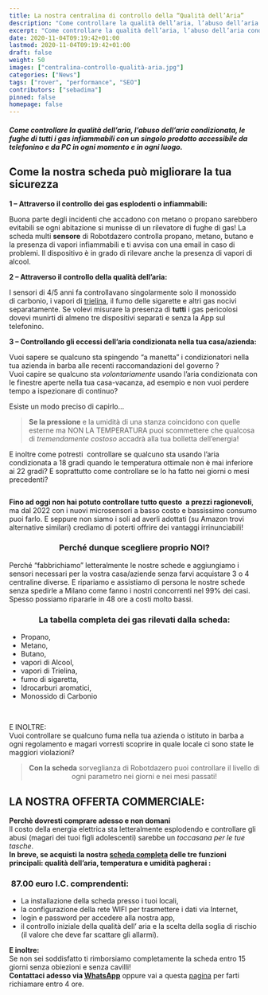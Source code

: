 ```yaml
---
title: La nostra centralina di controllo della “Qualità dell’Aria”
description: "Come controllare la qualità dell’aria, l’abuso dell’aria condizionata, le fughe di tutti i gas infiammabili con un singolo prodotto accessibile da telefonino e da PC in ogni momento e in ogni luogo."
excerpt: "Come controllare la qualità dell’aria, l’abuso dell’aria condizionata, le fughe di tutti i gas infiammabili con un singolo prodotto accessibile da telefonino e da PC in ogni momento e in ogni luogo."
date: 2020-11-04T09:19:42+01:00
lastmod: 2020-11-04T09:19:42+01:00
draft: false
weight: 50
images: ["centralina-controllo-qualità-aria.jpg"]
categories: ["News"]
tags: ["rover", "performance", "SEO"]
contributors: ["sebadima"]
pinned: false
homepage: false
---
```


##### Come controllare la qualità dell&#8217;aria, l&#8217;abuso dell&#8217;aria condizionata, le fughe di tutti i gas infiammabili con un singolo prodotto accessibile da telefonino e da PC in ogni momento e in ogni luogo.

## Come la nostra scheda può migliorare la tua sicurezza

**1 – Attraverso il controllo dei gas esplodenti o infiammabili:**

Buona parte degli incidenti che accadono con metano o propano sarebbero evitabili se ogni abitazione si munisse di un rilevatore di fughe di gas! La scheda multi **sensore** di Robotdazero controlla propano, metano, butano e la presenza di vapori infiammabili e ti avvisa con una email in caso di problemi. Il dispositivo è in grado di rilevare anche la presenza di vapori di alcool.

**2 &#8211; Attraverso il controllo della qualità dell&#8217;aria:**

I sensori di 4/5 anni fa controllavano singolarmente solo il monossido  
di carbonio, i vapori di [trielina][1], il fumo delle sigarette e altri gas nocivi separatamente. Se volevi misurare la presenza di **tutti** i gas pericolosi dovevi munirti di almeno tre dispositivi separati e senza la App sul telefonino.

**3 &#8211; Controllando gli eccessi dell&#8217;aria condizionata nella tua casa/azienda:**

Vuoi sapere se qualcuno sta spingendo &#8220;a manetta&#8221; i condizionatori nella tua azienda in barba alle recenti raccomandazioni del governo ?  
Vuoi capire se qualcuno sta _volontariamente_ usando l&#8217;aria condizionata con le finestre aperte nella tua casa-vacanza, ad esempio e non vuoi perdere tempo a ispezionare di continuo?

Esiste un modo preciso di capirlo&#8230;

> **Se la pressione** e la umidità di una stanza coincidono con quelle esterne ma NON LA TEMPERATURA puoi scommettere che qualcosa di _tremendamente costoso_ accadrà alla tua bolletta dell&#8217;energia!

E inoltre come potresti  controllare se qualcuno sta usando l&#8217;aria condizionata a 18 gradi quando le temperatura ottimale non è mai inferiore ai 22 gradi? E soprattutto come controllare se lo ha fatto nei giorni o mesi precedenti?

<img class="x" src="images/centralina-controllo-qualità-aria-img1.webp" alt="">

**Fino ad oggi non hai potuto controllare tutto questo  a prezzi ragionevoli**, ma dal 2022 con i nuovi microsensori a basso costo e bassissimo consumo puoi farlo. E seppure non siamo i soli ad averli adottati (su Amazon trovi alternative similari) crediamo di poterti offrire dei vantaggi irrinunciabili!

<h3 style="text-align: center;">
  <strong>Perché dunque scegliere proprio NOI?</strong>
</h3>

Perché &#8220;fabbrichiamo&#8221; letteralmente le nostre schede e aggiungiamo i sensori necessari per la vostra casa/aziende senza farvi acquistare 3 o 4 centraline diverse. E ripariamo e assistiamo di persona le nostre schede senza spedirle a Milano come fanno i nostri concorrenti nel 99% dei casi. Spesso possiamo ripararle in 48 ore a costi molto bassi.

<h3 style="text-align: center;">
  La tabella completa dei gas rilevati dalla scheda:
</h3>

  * Propano,
  * Metano,
  * Butano,
  * vapori di Alcool,
  * vapori di Trielina,
  * fumo di sigaretta,
  * Idrocarburi aromatici,
  * Monossido di Carbonio

<img class="x" src="images/centralina-controllo-qualità-aria-img2.jpg" alt="">

<img class="x" src="images/centralina-controllo-qualità-aria-img3.webp" alt="">

E INOLTRE:  
Vuoi controllare se qualcuno fuma nella tua azienda o istituto in barba a ogni regolamento e magari vorresti scoprire in quale locale ci sono state le maggiori violazioni?

> <p style="text-align: center;">
>   <strong>Con la scheda</strong> sorveglianza di Robotdazero puoi controllare il livello di ogni parametro nei giorni e nei mesi passati!
> </p>

## LA NOSTRA OFFERTA COMMERCIALE:

**Perchè dovresti comprare adesso e non domani**  
Il costo della energia elettrica sta letteralmente esplodendo e controllare gli abusi (magari dei tuoi figli adolescenti) sarebbe un _toccasana per le tue tasche_.  
**In breve, se acquisti la nostra [scheda completa][2] delle tre funzioni principali: qualità dell&#8217;aria, temperatura e umidità pagherai :**

###  87.00 euro I.C. comprendenti:

  * La installazione della scheda presso i tuoi locali,
  * la configurazione della rete WIFI per trasmettere i dati via Internet,
  * login e password per accedere alla nostra app,
  * il controllo iniziale della qualità dell&#8217; aria e la scelta della soglia di rischio (il valore che deve far scattare gli allarmi).

**E inoltre:**  
Se non sei soddisfatto ti rimborsiamo completamente la scheda entro 15 giorni senza obiezioni e senza cavilli!  
**Contattaci adesso via [WhatsApp][3]** oppure vai a questa [pagina][4] per farti richiamare entro 4 ore.

 [1]: https://ilsalvagente.it/2016/11/09/agenti-cancerogeni-nella-lista-entra-anche-il-virus-hiv-e-la-trielina/
 [2]: https://www.robotdazero.it/prodotto/centralina-di-controllo-della-qualita-dellaria/
 [3]: https://wa.me/message/TE75GBWRWBCEM1
 [4]: https://www.robotdazero.it/book/
